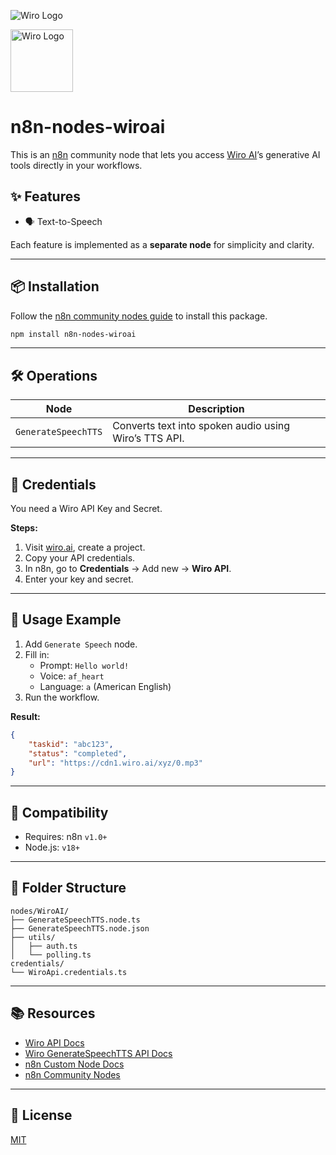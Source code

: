 ![Wiro Logo](http://wiro.ai/images/logos/logo/logo.png)

<img src="http://wiro.ai/images/logos/logo/logo.png" alt="Wiro Logo" width="100"/>

# n8n-nodes-wiroai

This is an [n8n](https://n8n.io) community node that lets you access [Wiro AI](https://wiro.ai)’s generative AI tools directly in your workflows.

## ✨ Features

- 🗣️ Text-to-Speech

Each feature is implemented as a **separate node** for simplicity and clarity.

---

## 📦 Installation

Follow the [n8n community nodes guide](https://docs.n8n.io/integrations/community-nodes/installation/) to install this package.

```bash
npm install n8n-nodes-wiroai
```

---

## 🛠 Operations

| Node                | Description                                           |
| ------------------- | ----------------------------------------------------- |
| `GenerateSpeechTTS` | Converts text into spoken audio using Wiro’s TTS API. |

---

## 🔐 Credentials

You need a Wiro API Key and Secret.

**Steps:**

1. Visit [wiro.ai](https://wiro.ai), create a project.
2. Copy your API credentials.
3. In n8n, go to **Credentials** → Add new → **Wiro API**.
4. Enter your key and secret.

---

## 🚀 Usage Example

1. Add `Generate Speech` node.
2. Fill in:
   - Prompt: `Hello world!`
   - Voice: `af_heart`
   - Language: `a` (American English)
3. Run the workflow.

**Result:**

```json
{
	"taskid": "abc123",
	"status": "completed",
	"url": "https://cdn1.wiro.ai/xyz/0.mp3"
}
```

---

## 🧠 Compatibility

- Requires: n8n `v1.0+`
- Node.js: `v18+`

---

## 📁 Folder Structure

```
nodes/WiroAI/
├── GenerateSpeechTTS.node.ts
├── GenerateSpeechTTS.node.json
├── utils/
│   ├── auth.ts
│   └── polling.ts
credentials/
└── WiroApi.credentials.ts
```

---

## 📚 Resources

- [Wiro API Docs](https://wiro.ai/docs)
- [Wiro GenerateSpeechTTS API Docs](https://wiro.ai/tools/wiro/kokoro_tts#apisamples-curl)
- [n8n Custom Node Docs](https://docs.n8n.io/integrations/creating-nodes/)
- [n8n Community Nodes](https://docs.n8n.io/integrations/community-nodes/)

---

## 📜 License

[MIT](LICENSE.md)

